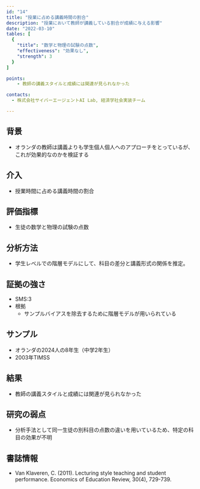 ```yaml
---
id: "14"
title: "授業に占める講義時間の割合"
description: "授業において教師が講義している割合が成績に与える影響"
date: "2022-03-10"
tables: [
  {
    "title": "数学と物理の試験の点数",
    "effectiveness": "効果なし",
    "strength": 3
  }
]

points:
    - 教師の講義スタイルと成績には関連が見られなかった

contacts:
  - 株式会社サイバーエージェントAI Lab, 経済学社会実装チーム

---
```


## 背景
- オランダの教師は講義よりも学生個人個人へのアプローチをとっているが、これが効果的なのかを検証する

## 介入
- 授業時間に占める講義時間の割合

## 評価指標
- 生徒の数学と物理の試験の点数

## 分析方法
- 学生レベルでの階層モデルにして、科目の差分と講義形式の関係を推定。

## 証拠の強さ
- SMS:3
- 根拠 
    - サンプルバイアスを除去するために階層モデルが用いられている

## サンプル
- オランダの2024人の8年生（中学2年生）
- 2003年TIMSS

## 結果
- 教師の講義スタイルと成績には関連が見られなかった

## 研究の弱点
- 分析手法として同一生徒の別科目の点数の違いを用いているため、特定の科目の効果が不明

## 書誌情報
- Van Klaveren, C. (2011). Lecturing style teaching and student performance. Economics of Education Review, 30(4), 729-739.